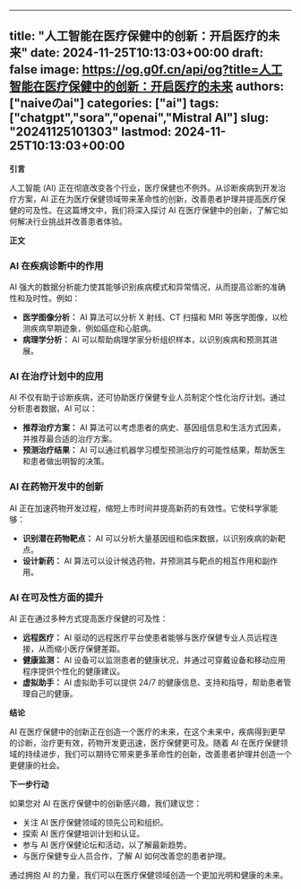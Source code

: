 
---
title: "人工智能在医疗保健中的创新：开启医疗的未来"
date: 2024-11-25T10:13:03+00:00
draft: false
image: https://og.g0f.cn/api/og?title=人工智能在医疗保健中的创新：开启医疗的未来
authors: ["naiveのai"]
categories: ["ai"]
tags: ["chatgpt","sora","openai","Mistral AI"]
slug: "20241125101303"
lastmod: 2024-11-25T10:13:03+00:00
---
**引言**

人工智能 (AI) 正在彻底改变各个行业，医疗保健也不例外。从诊断疾病到开发治疗方案，AI 正在为医疗保健领域带来革命性的创新，改善患者护理并提高医疗保健的可及性。在这篇博文中，我们将深入探讨 AI 在医疗保健中的创新，了解它如何解决行业挑战并改善患者体验。

**正文**

### AI 在疾病诊断中的作用

AI 强大的数据分析能力使其能够识别疾病模式和异常情况，从而提高诊断的准确性和及时性。例如：

- **医学图像分析：** AI 算法可以分析 X 射线、CT 扫描和 MRI 等医学图像，以检测疾病早期迹象，例如癌症和心脏病。
- **病理学分析：** AI 可以帮助病理学家分析组织样本，以识别疾病和预测其进展。

### AI 在治疗计划中的应用

AI 不仅有助于诊断疾病，还可协助医疗保健专业人员制定个性化治疗计划。通过分析患者数据，AI 可以：

- **推荐治疗方案：** AI 算法可以考虑患者的病史、基因组信息和生活方式因素，并推荐最合适的治疗方案。
- **预测治疗结果：** AI 可以通过机器学习模型预测治疗的可能性结果，帮助医生和患者做出明智的决策。

### AI 在药物开发中的创新

AI 正在加速药物开发过程，缩短上市时间并提高新药的有效性。它使科学家能够：

- **识别潜在药物靶点：** AI 可以分析大量基因组和临床数据，以识别疾病的新靶点。
- **设计新药：** AI 算法可以设计候选药物，并预测其与靶点的相互作用和副作用。

### AI 在可及性方面的提升

AI 正在通过多种方式提高医疗保健的可及性：

- **远程医疗：** AI 驱动的远程医疗平台使患者能够与医疗保健专业人员远程连接，从而缩小医疗保健差距。
- **健康监测：** AI 设备可以监测患者的健康状况，并通过可穿戴设备和移动应用程序提供个性化的健康建议。
- **虚拟助手：** AI 虚拟助手可以提供 24/7 的健康信息、支持和指导，帮助患者管理自己的健康。

**结论**

AI 在医疗保健中的创新正在创造一个医疗的未来，在这个未来中，疾病得到更早的诊断，治疗更有效，药物开发更迅速，医疗保健更可及。随着 AI 在医疗保健领域的持续进步，我们可以期待它带来更多革命性的创新，改善患者护理并创造一个更健康的社会。

**下一步行动**

如果您对 AI 在医疗保健中的创新感兴趣，我们建议您：

- 关注 AI 医疗保健领域的领先公司和组织。
- 探索 AI 医疗保健培训计划和认证。
- 参与 AI 医疗保健论坛和活动，以了解最新趋势。
- 与医疗保健专业人员合作，了解 AI 如何改善您的患者护理。

通过拥抱 AI 的力量，我们可以在医疗保健领域创造一个更加光明和健康的未来。